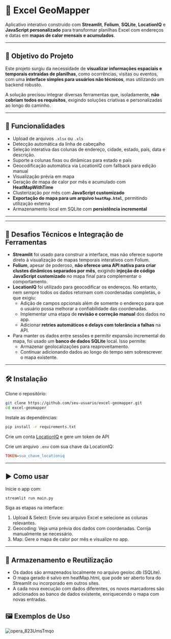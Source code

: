# 📍 Excel GeoMapper

Aplicativo interativo construído com **Streamlit**, **Folium**, **SQLite**, **LocationIQ** e **JavaScript personalizado** para transformar planilhas Excel com endereços e datas em **mapas de calor mensais e acumulados**.

---

## 🎯 Objetivo do Projeto

Este projeto surgiu da necessidade de **visualizar informações espaciais e temporais extraídas de planilhas**, como ocorrências, visitas ou eventos, com uma **interface simples para usuários não técnicos**, mas utilizando um backend robusto. 

A solução precisou integrar diversas ferramentas que, isoladamente, **não cobriam todos os requisitos**, exigindo soluções criativas e personalizadas ao longo do caminho.

---

## 🚀 Funcionalidades

- Upload de arquivos `.xlsx` ou `.xls`
- Detecção automática da linha de cabeçalho
- Seleção interativa das colunas de endereço, cidade, estado, país, data e descrição.
- Suporte a colunas fixas ou dinâmicas para estado e país
- Geocodificação automática via LocationIQ com fallback para edição manual
- Visualização prévia em mapa
- Geração de mapa de calor por mês e acumulado com **HeatMapWithTime**
- Clusterização por mês com **JavaScript customizado**
- **Exportação do mapa para um arquivo `heatMap.html`**, permitindo utilização externa
- Armazenamento local em SQLite com **persistência incremental**

---

---

## 🧩 Desafios Técnicos e Integração de Ferramentas

- **Streamlit** foi usado para construir a interface, mas não oferece suporte direto à visualização de mapas temporais interativos com Folium.
- **Folium**, apesar de poderoso, **não oferece uma API nativa para criar clustes dinâmicos separados por mês**, exigindo **injeção de código JavaScript customizado** no mapa final para complementar o comportamento.
- **LocationIQ** foi utilizado para geocodificar os endereços. No entanto, nem sempre todos os dados retornam com coordenadas completas, o que exigiu:
  - Adição de campos opcionais além de somente o endereço para que o usuário possa melhorar a confiabilidade das coordenadas.
  - Implementar uma etapa de **revisão e correção manual** dos dados no app.
  - Adicionar **retries automáticos e delays com tolerância a falhas** na API.
- Para manter os dados entre sessões e permitir expansão incremental do mapa, foi usado um **banco de dados SQLite** local. Isso permite:
  - Armazenar geolocalizações para reaproveitamento.
  - Continuar adicionando dados ao longo do tempo sem sobrescrever o mapa existente.

---

## 🛠️ Instalação

Clone o repositório:

```bash
git clone https://github.com/seu-usuario/excel-geomapper.git
cd excel-geomapper
```

Instale as dependências:
``` bash
pip install -r requirements.txt
```

Crie um conta [LocationIQ](https://locationiq.com/) e gere um token de API

Crie um arquivo `.env` com sua chave da LocationIQ:
```ini
TOKEN=sua_chave_locationiq
```

---

## ▶️ Como usar
Inicie o app com:
```bash
streamlit run main.py
```

Siga as etapas na interface:
1. Upload & Select: Envie seu arquivo Excel e selecione as colunas relevantes.
2. Geocoding: Veja uma prévia dos dados com coordenadas. Corrija manualmente se necessário.
3. Map: Gere o mapa de calor por mês e visualize no app.

---

## 💾 Armazenamento e Reutilização
- Os dados são armazenados localmente no arquivo geoloc.db (SQLite).
- O mapa gerado é salvo em heatMap.html, que pode ser aberto fora do Streamlit ou incorporado em outros sites.
- A cada nova execução com dados diferentes, os novos marcadores são adicionados ao banco de dados existente, enriquecendo o mapa com novas entradas.

## 🖼️ Exemplos de Uso
![opera_823UmsTmqo](https://github.com/user-attachments/assets/1b0cdcb4-1131-4f4f-9dc0-10ab309c3faa)
